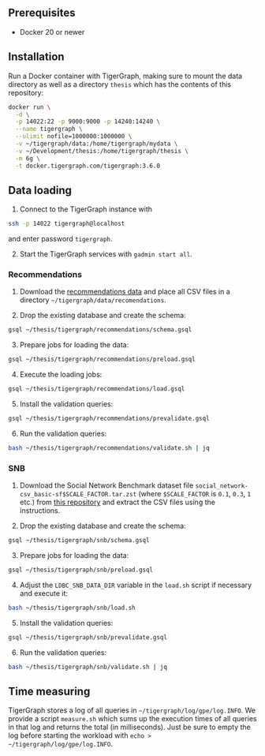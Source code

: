 ## Prerequisites

- Docker 20 or newer

## Installation

Run a Docker container with TigerGraph, making sure to mount the data directory as well as a directory `thesis` which has the contents of this repository:

```bash
docker run \
  -d \
  -p 14022:22 -p 9000:9000 -p 14240:14240 \
  --name tigergraph \
  --ulimit nofile=1000000:1000000 \
  -v ~/tigergraph/data:/home/tigergraph/mydata \
  -v ~/Development/thesis:/home/tigergraph/thesis \
  -m 6g \
  -t docker.tigergraph.com/tigergraph:3.6.0
```

## Data loading

1. Connect to the TigerGraph instance with
```bash
ssh -p 14022 tigergraph@localhost
```
and enter password `tigergraph`.

2. Start the TigerGraph services with `gadmin start all`.

### Recommendations

1. Download the [recommendations data](https://drive.google.com/drive/folders/17byMzP_Ux7DloJsYuNdk07-mjC9PbMbF?usp=sharing) and place all CSV files in a directory `~/tigergraph/data/recomendations`.

2. Drop the existing database and create the schema:
```bash
gsql ~/thesis/tigergraph/recommendations/schema.gsql
```

3. Prepare jobs for loading the data:
```bash
gsql ~/thesis/tigergraph/recommendations/preload.gsql
```

4. Execute the loading jobs:
```bash
gsql ~/thesis/tigergraph/recommendations/load.gsql
```

5. Install the validation queries:
```bash
gsql ~/thesis/tigergraph/recommendations/prevalidate.gsql
```

6. Run the validation queries:
```bash
bash ~/thesis/tigergraph/recommendations/validate.sh | jq
```

### SNB

1. Download the Social Network Benchmark dataset file `social_network-csv_basic-sf$SCALE_FACTOR.tar.zst` (where `$SCALE_FACTOR` is `0.1`, `0.3`, `1` etc.) from [this repository](https://github.com/ldbc/data-sets-surf-repository) and extract the CSV files using the instructions.

2. Drop the existing database and create the schema:
```bash
gsql ~/thesis/tigergraph/snb/schema.gsql
```

3. Prepare jobs for loading the data:
```bash
gsql ~/thesis/tigergraph/snb/preload.gsql
```

4. Adjust the `LDBC_SNB_DATA_DIR` variable in the `load.sh` script if necessary and execute it:
```bash
bash ~/thesis/tigergraph/snb/load.sh
```

5. Install the validation queries:
```bash
gsql ~/thesis/tigergraph/snb/prevalidate.gsql
```

6. Run the validation queries:
```bash
bash ~/thesis/tigergraph/snb/validate.sh | jq
```

## Time measuring

TigerGraph stores a log of all queries in `~/tigergraph/log/gpe/log.INFO`. We provide a script `measure.sh` which sums up the execution times of all queries in that log and returns the total (in milliseconds). Just be sure to empty the log before starting the workload with `echo > ~/tigergraph/log/gpe/log.INFO`.
